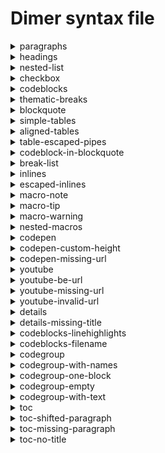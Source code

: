 # Dimer syntax file 
<details>
<summary>paragraphs</summary>
<h3>Markdown</h3>

````
This is a paragraph
and in same line

Another paragraph
````

<h3>Html</h3>

```
<p>This is a paragraph and in same line</p>
<p>Another paragraph</p>
```

</details>
<details>
<summary>headings</summary>
<h3>Markdown</h3>

````
# Heading 1

With some text here

## Heading 2
````

<h3>Html</h3>

```
<dimertitle>Heading 1</dimertitle>
<h1 id="heading-1"><a href="#heading-1" aria-hidden="true"><span class="icon icon-link"></span></a>Heading 1</h1>
<p>With some text here</p>
<div class="toc-container">
    <h2>Table of contents</h2>
    <ul>
        <li><a href="#heading-2">Heading 2</a></li>
    </ul>
</div>
<h2 id="heading-2"><a href="#heading-2" aria-hidden="true"><span class="icon icon-link"></span></a>Heading 2</h2>
```

</details>
<details>
<summary>nested-list</summary>
<h3>Markdown</h3>

````
- item 1
    This is nested p
    ```
    var a = require('a')
    ```
- item 2
  - nested item 2.1
````

<h3>Html</h3>

```
<ul>
    <li>
        <p>item 1 This is nested p</p>
        <div class="dimer-highlight">
            <pre class="line-numbers"><code>var a = require('a')
</code></pre>
        </div>
    </li>
    <li>
        <p>item 2</p>
        <ul>
            <li>nested item 2.1</li>
        </ul>
    </li>
</ul>
```

</details>
<details>
<summary>checkbox</summary>
<h3>Markdown</h3>

````
- [ ] Todo 1
- [x] Todo completed
````

<h3>Html</h3>

```
<ul>
    <li class="task-list-item"><input type="checkbox" disabled>
        <p>Todo 1</p>
    </li>
    <li class="task-list-item"><input type="checkbox" disabled checked>
        <p>Todo completed</p>
    </li>
</ul>
```

</details>
<details>
<summary>codeblocks</summary>
<h3>Markdown</h3>

````
```js
var a = require('a')
a.run()
```
````

<h3>Html</h3>

```
<div class="dimer-highlight">
    <pre class="language-js line-numbers"><code>var a = require('a')
a.run()
</code></pre>
</div>
```

</details>
<details>
<summary>thematic-breaks</summary>
<h3>Markdown</h3>

````
Foo
***
bar
````

<h3>Html</h3>

```
<p>Foo</p>
<hr>
<p>bar</p>
```

</details>
<details>
<summary>blockquote</summary>
<h3>Markdown</h3>

````
> This is a single line blockquote

<!-- -->

> This is a blockquote in multiple lines
>
> Another line
````

<h3>Html</h3>

```
<blockquote>
    <p>This is a single line blockquote</p>
</blockquote>
<blockquote>
    <p>This is a blockquote in multiple lines</p>
    <p>Another line</p>
</blockquote>
```

</details>
<details>
<summary>simple-tables</summary>
<h3>Markdown</h3>

````
| th 1  | th 2 |
|-------|------|
| td 1 | td 2 |
````

<h3>Html</h3>

```
<table>
    <thead>
        <tr>
            <th>th 1</th>
            <th>th 2</th>
        </tr>
    </thead>
    <tbody>
        <tr>
            <td>td 1</td>
            <td>td 2</td>
        </tr>
    </tbody>
</table>
```

</details>
<details>
<summary>aligned-tables</summary>
<h3>Markdown</h3>

````
| th 1  | th 2 |
|:-------:|------:|
| td 1 | td 2 |
````

<h3>Html</h3>

```
<table>
    <thead>
        <tr>
            <th align="center">th 1</th>
            <th align="right">th 2</th>
        </tr>
    </thead>
    <tbody>
        <tr>
            <td align="center">td 1</td>
            <td align="right">td 2</td>
        </tr>
    </tbody>
</table>
```

</details>
<details>
<summary>table-escaped-pipes</summary>
<h3>Markdown</h3>

````
| f\|oo  |
| ------ |
| b`|` az |
| b**\|** im |
````

<h3>Html</h3>

```
<table>
    <thead>
        <tr>
            <th>f | oo</th>
        </tr>
    </thead>
    <tbody>
        <tr>
            <td>b <code>|</code> az</td>
        </tr>
        <tr>
            <td>b <strong>|</strong> im</td>
        </tr>
    </tbody>
</table>
```

</details>
<details>
<summary>codeblock-in-blockquote</summary>
<h3>Markdown</h3>

````
> Blockquote start
```
var a = require('a')
```
````

<h3>Html</h3>

```
<blockquote>
    <p>Blockquote start</p>
    <div class="dimer-highlight">
        <pre class="line-numbers"><code>var a = require('a')
</code></pre>
    </div>
</blockquote>
```

</details>
<details>
<summary>break-list</summary>
<h3>Markdown</h3>

````
- foo
- bar
+ baz
````

<h3>Html</h3>

```
<ul>
    <li>foo</li>
    <li>bar</li>
</ul>
<ul>
    <li>baz</li>
</ul>
```

</details>
<details>
<summary>inlines</summary>
<h3>Markdown</h3>

````
Cozy *lummox* gives **smart** `squid who` asks for ~~job~~ pen.
````

<h3>Html</h3>

```
<p>Cozy <em>lummox</em> gives <strong>smart</strong> <code>squid who</code> asks for <del>job</del> pen.</p>
```

</details>
<details>
<summary>escaped-inlines</summary>
<h3>Markdown</h3>

````
\*not emphasized*
\[not a link](/foo)
\`not code`
1\. not a list
\* not a list
\# not a heading
\[foo]: /url "not a reference"
````

<h3>Html</h3>

```
<p>*not emphasized* [not a link](/foo) `not code` 1. not a list * not a list # not a heading [foo]: /url "not a reference"</p>
```

</details>
<details>
<summary>macro-note</summary>
<h3>Markdown</h3>

````
# Showing note

[note]
This is a note
[/note]

Some text afterwards too
````

<h3>Html</h3>

```
<dimertitle>Showing note</dimertitle>
<h1 id="showing-note"><a href="#showing-note" aria-hidden="true"><span class="icon icon-link"></span></a>Showing note</h1>
<div class="alert alert-note">
    <p>This is a note</p>
</div>
<p>Some text afterwards too</p>
```

</details>
<details>
<summary>macro-tip</summary>
<h3>Markdown</h3>

````
# Showing tip

[tip]
This is a tip
[/tip]

Some text afterwards too
````

<h3>Html</h3>

```
<dimertitle>Showing tip</dimertitle>
<h1 id="showing-tip"><a href="#showing-tip" aria-hidden="true"><span class="icon icon-link"></span></a>Showing tip</h1>
<div class="alert alert-tip">
    <p>This is a tip</p>
</div>
<p>Some text afterwards too</p>
```

</details>
<details>
<summary>macro-warning</summary>
<h3>Markdown</h3>

````
# Showing warning

[warn]
This is a warn
[/warn]

Some text afterwards too
````

<h3>Html</h3>

```
<dimertitle>Showing warning</dimertitle>
<h1 id="showing-warning"><a href="#showing-warning" aria-hidden="true"><span class="icon icon-link"></span></a>Showing warning</h1>
<div class="alert alert-warning">
    <p>This is a warn</p>
</div>
<p>Some text afterwards too</p>
```

</details>
<details>
<summary>nested-macros</summary>
<h3>Markdown</h3>

````
- List item 1

  [note]
  This is a note
  [/note]
````

<h3>Html</h3>

```
<ul>
    <li>
        <p>List item 1</p>
        <div class="alert alert-note">
            <p>This is a note</p>
        </div>
    </li>
</ul>
```

</details>
<details>
<summary>codepen</summary>
<h3>Markdown</h3>

````
[codepen url=https://codepen.io/ge1doot/pen/vRJyVG]
````

<h3>Html</h3>

```
<div class="embed codepen"><iframe src="//codepen.io/ge1doot/embed/preview/vRJyVG?height=410&#x26;theme-id=light&#x26;default-tab=result&#x26;embed-version=2" height="410" scrolling="no" title="vRJyVG" frameborder="none" allowtransparency="true" allowfullscreen style="width: 100%;"></iframe></div>
```

</details>
<details>
<summary>codepen-custom-height</summary>
<h3>Markdown</h3>

````
[codepen url=https://codepen.io/ge1doot/pen/vRJyVG, height=200]
````

<h3>Html</h3>

```
<div class="embed codepen"><iframe src="//codepen.io/ge1doot/embed/preview/vRJyVG?height=200&#x26;theme-id=light&#x26;default-tab=result&#x26;embed-version=2" height="200" scrolling="no" title="vRJyVG" frameborder="none" allowtransparency="true" allowfullscreen style="width: 100%;"></iframe></div>
```

</details>
<details>
<summary>codepen-missing-url</summary>
<h3>Markdown</h3>

````
[codepen]
````

<h3>Html</h3>

```
<div>Url missing for codepen macro</div>
```

</details>
<details>
<summary>youtube</summary>
<h3>Markdown</h3>

````
[youtube url="https://www.youtube.com/watch?v=xKwHGewa9Fg"]
````

<h3>Html</h3>

```
<div class="embed youtube"><iframe src="https://www.youtube.com/embed/xKwHGewa9Fg" width="100%" height="400" frameborder="none" allowfullscreen></iframe></div>
```

</details>
<details>
<summary>youtube-be-url</summary>
<h3>Markdown</h3>

````
[youtube url="https://youtu.be/xKwHGewa9Fg"]
````

<h3>Html</h3>

```
<div class="embed youtube"><iframe src="https://www.youtube.com/embed/xKwHGewa9Fg" width="100%" height="400" frameborder="none" allowfullscreen></iframe></div>
```

</details>
<details>
<summary>youtube-missing-url</summary>
<h3>Markdown</h3>

````
[youtube url=""]
````

<h3>Html</h3>

```
<div>Url missing for youtube macro</div>
```

</details>
<details>
<summary>youtube-invalid-url</summary>
<h3>Markdown</h3>

````
[youtube url="http://youtube.com/watch"]
````

<h3>Html</h3>

```
<div>The youtube macro needs a youtube/watch or youtu.be URL</div>
```

</details>
<details>
<summary>details</summary>
<h3>Markdown</h3>

````
[collapse title="cname"]
Cname is the custom domain that you want to point to `subdomain.dimerapp.com`. Learn more about cnames [here](cnames).
[/collapse]
````

<h3>Html</h3>

```
<div class="collapsible">
    <div class="collapsible-toggle">cname</div>
    <div class="collapsible-content">
        <p>Cname is the custom domain that you want to point to <code>subdomain.dimerapp.com</code>. Learn more about cnames <a href="cnames">here</a>.</p>
    </div>
</div>
```

</details>
<details>
<summary>details-missing-title</summary>
<h3>Markdown</h3>

````
[collapse]
Cname is the custom domain that you want to point to `subdomain.dimerapp.com`. Learn more about cnames [here](cnames).
[/collapse]
````

<h3>Html</h3>

```
<div>Make sure to give a title to the collapse macro</div>
```

</details>
<details>
<summary>codeblocks-linehighlights</summary>
<h3>Markdown</h3>

````
```js{2,4}
var a = require('a')
return a.foo()
```
````

<h3>Html</h3>

```
<div class="dimer-highlight">
    <pre class="language-js line-numbers" data-line="2,4"><code>var a = require('a')
return a.foo()
</code></pre>
</div>
```

</details>
<details>
<summary>codeblocks-filename</summary>
<h3>Markdown</h3>

````
```js{}{index.js}
var a = require('a')
return a.foo()
```
````

<h3>Html</h3>

```
<div class="dimer-highlight"><span class="filename">index.js</span>
    <pre class="language-js line-numbers"><code>var a = require('a')
return a.foo()
</code></pre>
</div>
```

</details>
<details>
<summary>codegroup</summary>
<h3>Markdown</h3>

````
[codegroup]
```js
var a = require('a')
```

```js
var b = require('b')
```
[/codegroup]
````

<h3>Html</h3>

```
<div class="tabs">
    <div class="tab-head">
        <ul>
            <li data-title="tab-1">Tab 1</li>
            <li data-title="tab-2">Tab 2</li>
        </ul>
    </div>
    <div class="tab-body">
        <div class="tab-item" id="tab-1">
            <div class="dimer-highlight">
                <pre class="language-js line-numbers"><code>var a = require('a')
</code></pre>
            </div>
        </div>
        <div class="tab-item" id="tab-2">
            <div class="dimer-highlight">
                <pre class="language-js line-numbers"><code>var b = require('b')
</code></pre>
            </div>
        </div>
    </div>
</div>
```

</details>
<details>
<summary>codegroup-with-names</summary>
<h3>Markdown</h3>

````
[codegroup]
```js{}{a.js}
var a = require('a')
```

```js{}{b.js}
var b = require('b')
```
[/codegroup]
````

<h3>Html</h3>

```
<div class="tabs">
    <div class="tab-head">
        <ul>
            <li data-title="tab-1">a.js</li>
            <li data-title="tab-2">b.js</li>
        </ul>
    </div>
    <div class="tab-body">
        <div class="tab-item" id="tab-1">
            <div class="dimer-highlight"><span class="filename">a.js</span>
                <pre class="language-js line-numbers"><code>var a = require('a')
</code></pre>
            </div>
        </div>
        <div class="tab-item" id="tab-2">
            <div class="dimer-highlight"><span class="filename">b.js</span>
                <pre class="language-js line-numbers"><code>var b = require('b')
</code></pre>
            </div>
        </div>
    </div>
</div>
```

</details>
<details>
<summary>codegroup-one-block</summary>
<h3>Markdown</h3>

````
[codegroup]
```
var a = require('a')
```
[/codegroup]
````

<h3>Html</h3>

```
<div class="tabs">
    <div class="tab-head">
        <ul>
            <li data-title="tab-1">Tab 1</li>
        </ul>
    </div>
    <div class="tab-body">
        <div class="tab-item" id="tab-1">
            <div class="dimer-highlight">
                <pre class="line-numbers"><code>var a = require('a')
</code></pre>
            </div>
        </div>
    </div>
</div>
```

</details>
<details>
<summary>codegroup-empty</summary>
<h3>Markdown</h3>

````
[codegroup]
[/codegroup]
````

<h3>Html</h3>

```

```

</details>
<details>
<summary>codegroup-with-text</summary>
<h3>Markdown</h3>

````
[codegroup]
Hello this is the first block guys

1. It will be named after the filename

```js{}{index.js}
var a = require('a')
```
[/codegroup]
````

<h3>Html</h3>

```
<div class="tabs">
    <div class="tab-head">
        <ul>
            <li data-title="tab-1">index.js</li>
        </ul>
    </div>
    <div class="tab-body">
        <div class="tab-item" id="tab-1">
            <p>Hello this is the first block guys</p>
            <ol>
                <li>It will be named after the filename</li>
            </ol>
            <div class="dimer-highlight"><span class="filename">index.js</span>
                <pre class="language-js line-numbers"><code>var a = require('a')
</code></pre>
            </div>
        </div>
    </div>
</div>
```

</details>
<details>
<summary>toc</summary>
<h3>Markdown</h3>

````
# This is a title

I expect toc after this paragraph

## This is heading2

## This is header 2 again
````

<h3>Html</h3>

```
<dimertitle>This is a title</dimertitle>
<h1 id="this-is-a-title"><a href="#this-is-a-title" aria-hidden="true"><span class="icon icon-link"></span></a>This is a title</h1>
<p>I expect toc after this paragraph</p>
<div class="toc-container">
    <h2>Table of contents</h2>
    <ul>
        <li><a href="#this-is-heading2">This is heading2</a></li>
        <li><a href="#this-is-header-2-again">This is header 2 again</a></li>
    </ul>
</div>
<h2 id="this-is-heading2"><a href="#this-is-heading2" aria-hidden="true"><span class="icon icon-link"></span></a>This is heading2</h2>
<h2 id="this-is-header-2-again"><a href="#this-is-header-2-again" aria-hidden="true"><span class="icon icon-link"></span></a>This is header 2 again</h2>
```

</details>
<details>
<summary>toc-shifted-paragraph</summary>
<h3>Markdown</h3>

````
# This is a title

[note]
This is a note
[/note]

I expect toc before this paragraph

## This is heading2

## This is header 2 again
````

<h3>Html</h3>

```
<dimertitle>This is a title</dimertitle>
<h1 id="this-is-a-title"><a href="#this-is-a-title" aria-hidden="true"><span class="icon icon-link"></span></a>This is a title</h1>
<div class="alert alert-note">
    <p>This is a note</p>
</div>
<div class="toc-container">
    <h2>Table of contents</h2>
    <ul>
        <li><a href="#this-is-heading2">This is heading2</a></li>
        <li><a href="#this-is-header-2-again">This is header 2 again</a></li>
    </ul>
</div>
<p>I expect toc before this paragraph</p>
<h2 id="this-is-heading2"><a href="#this-is-heading2" aria-hidden="true"><span class="icon icon-link"></span></a>This is heading2</h2>
<h2 id="this-is-header-2-again"><a href="#this-is-header-2-again" aria-hidden="true"><span class="icon icon-link"></span></a>This is header 2 again</h2>
```

</details>
<details>
<summary>toc-missing-paragraph</summary>
<h3>Markdown</h3>

````
# This is a title

## This is heading2

## This is header 2 again
````

<h3>Html</h3>

```
<dimertitle>This is a title</dimertitle>
<h1 id="this-is-a-title"><a href="#this-is-a-title" aria-hidden="true"><span class="icon icon-link"></span></a>This is a title</h1>
<div class="toc-container">
    <h2>Table of contents</h2>
    <ul>
        <li><a href="#this-is-heading2">This is heading2</a></li>
        <li><a href="#this-is-header-2-again">This is header 2 again</a></li>
    </ul>
</div>
<h2 id="this-is-heading2"><a href="#this-is-heading2" aria-hidden="true"><span class="icon icon-link"></span></a>This is heading2</h2>
<h2 id="this-is-header-2-again"><a href="#this-is-header-2-again" aria-hidden="true"><span class="icon icon-link"></span></a>This is header 2 again</h2>
```

</details>
<details>
<summary>toc-no-title</summary>
<h3>Markdown</h3>

````
## Starting from h2
Some content here
````

<h3>Html</h3>

```
<h2 id="starting-from-h2"><a href="#starting-from-h2" aria-hidden="true"><span class="icon icon-link"></span></a>Starting from h2</h2>
<p>Some content here</p>
```

</details>

